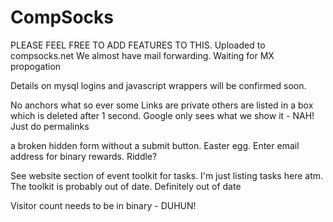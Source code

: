CompSocks
=========

PLEASE FEEL FREE TO ADD FEATURES TO THIS.
Uploaded to compsocks.net
We almost have mail forwarding. Waiting for MX propogation

Details on mysql logins and javascript wrappers will be confirmed soon.




No anchors what so ever
some Links are private
others are listed in a box which is deleted after 1 second.
Google only sees what we show it - NAH! Just do permalinks

a broken hidden form without a submit button. Easter egg. Enter email address for binary rewards.
Riddle?

See website section of event toolkit for tasks. I'm just listing tasks here atm. The toolkit is probably out of date. Definitely out of date


Visitor count needs to be in binary - DUHUN!
